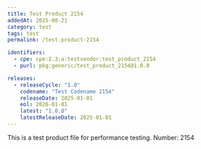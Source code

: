 ```yaml
---
title: Test Product 2154
addedAt: 2025-08-21
category: test
tags: test
permalink: /test-product-2154

identifiers:
  - cpe: cpe:2.3:a:testvendor:test_product_2154
  - purl: pkg:generic/test_product_2154@1.0.0

releases:
  - releaseCycle: "1.0"
    codename: "Test Codename 2154"
    releaseDate: 2025-01-01
    eol: 2026-01-01
    latest: "1.0.0"
    latestReleaseDate: 2025-01-01
---
```


This is a test product file for performance testing. Number: 2154
